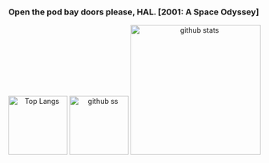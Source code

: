 ### Open the pod bay doors please, HAL.     [2001: A Space Odyssey]


<p align="center">    
   <img alt="Top Langs" height="118px" src="https://github-readme-stats.vercel.app/api/top-langs/?username=yu5uke-1024&show_icons=true&theme=tokyonight&hide=jupyter%20notebook" />
   <img alt="github ss" height="118px" src="http://github-readme-streak-stats.herokuapp.com?user=yu5uke-1024&theme=tokyonight" />
   <img alt="github stats" height="260px" src="https://github-readme-stats.vercel.app/api?username=yu5uke-1024&theme=tokyonight" />
</p>

